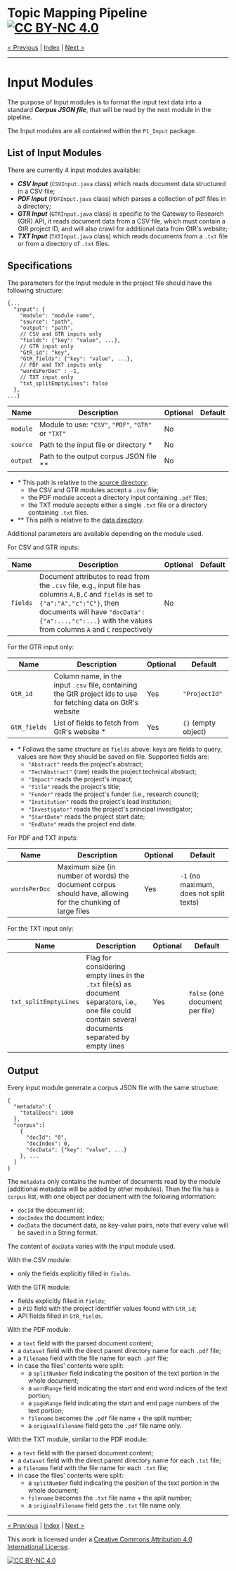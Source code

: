 # Topic Mapping Pipeline [![CC BY-NC 4.0][cc-by-nc-shield]][cc-by-nc]

[< Previous](MetaParameters.md) | [Index](index.md) | [Next >](LemmatiseModule.md)

---

# Input Modules

The purpose of Input modules is to format the input text data into a standard ***Corpus JSON file***, that will be read
by the next module in the pipeline.

The Input modules are all contained within the `P1_Input` package.

## List of Input Modules

There are currently 4 input modules available:
- ***CSV Input*** (`CSVInput.java` class) which reads document data structured in a CSV file;
- ***PDF Input*** (`PDFInput.java` class) which parses a collection of pdf files in a directory; 
- ***GTR Input*** (`GTRInput.java` class) is specific to the Gateway to Research (GtR) API, it reads document data
  from a CSV file, which must contain a GtR project ID, and will also crawl for additional data from GtR's website;
- ***TXT Input*** (`TXTInput.java` class) which reads documents from a `.txt` file or from a directory of `.txt` files.

## Specifications

The parameters for the Input module in the project file should have the following structure:
```json5
{...
  "input": {
    "module": "module name", 
    "source": "path",
    "output": "path",
    // CSV and GTR inputs only
    "fields": {"key": "value", ...},
    // GTR input only
    "GtR_id": "key",
    "GtR_fields": {"key": "value", ...},
    // PDF and TXT inputs only
    "wordsPerDoc" : -1,
    // TXT input only
    "txt_splitEmptyLines": false
  },
...}
``` 

| Name | Description | Optional | Default |
| --- | --- | --- | --- |
| `module` | Module to use: `"CSV"`, `"PDF"`, `"GTR"` or `"TXT"` | No | |
| `source` | Path to the input file or directory * | No | |
| `output` | Path to the output corpus JSON file ** | No | |
- \* This path is relative to the [source directory](MetaParameters.md):
  - the CSV and GTR modules accept a `.csv` file;
  - the PDF module accept a directory input containing `.pdf` files;
  - the TXT module accepts either a single `.txt` file or a directory containing `.txt` files.
- \** This path is relative to the [data directory](MetaParameters.md).

Additional parameters are available depending on the module used.

For CSV and GTR inputs:

| Name | Description | Optional | Default |
| --- | --- | --- | --- |
| `fields` | Document attributes to read from the `.csv` file, e.g., input file has columns `A,B,C` and `fields` is set to `{"a":"A","c":"C"}`, then documents will have `"docData":{"a":...,"c":...}` with the values from columns `A` and `C` respectively | No | |

For the GTR input only:

| Name | Description | Optional | Default |
| --- | --- | --- | --- |
| `GtR_id` | Column name, in the input `.csv` file, containing the GtR project ids to use for fetching data on GtR's website | Yes | `"ProjectId"` |
| `GtR_fields` | List of fields to fetch from GtR's website * | Yes | `{}` (empty object) |
  
- \* Follows the same structure as `fields` above: keys are fields to query, values are how they should be saved on file.
  Supported fields are:
  - `"Abstract"` reads the project's abstract;
  - `"TechAbstract"` (rare) reads the project technical abstract;
  - `"Impact"` reads the project's impact;
  - `"Title"` reads the project's title;
  - `"Funder"` reads the project's funder (i.e., research council);
  - `"Institution"` reads the project's lead institution;
  - `"Investigator"` reads the project's principal investigator;
  - `"StartDate"` reads the project start date;
  - `"EndDate"` reads the project end date.

For PDF and TXT inputs:

| Name | Description | Optional | Default |
| --- | --- | --- | --- |
| `wordsPerDoc` | Maximum size (in number of words) the document corpus should have, allowing for the chunking of large files | Yes | `-1` (no maximum, does not split texts) |

For the TXT input only:

| Name | Description | Optional | Default |
| --- | --- | --- | --- |
|`txt_splitEmptyLines` | Flag for considering empty lines in the `.txt` file(s) as document separators, i.e., one file could contain several documents separated by empty lines | Yes | `false` (one document per file) | 

## Output

Every input module generate a corpus JSON file with the same structure:
```json5
{
  "metadata":{
    "totalDocs": 1000
  },
  "corpus":[
    {
      "docId": "0",
      "docIndex": 0,
      "docData": {"key": "value", ...}
    }, ...
  ]
}
```

The `metadata` only contains the number of documents read by the module (additional metadata will be added by other
modules). Then the file has a `corpus` list, with one object per document with the following information:
- `docId` the document id;
- `docIndex` the document index;
- `docData` the document data, as key-value pairs, note that every value will be saved in a String format.

The content of `docData` varies with the input module used.

With the CSV module:
- only the fields explicitly filled in `fields`.

With the GTR module:
- fields explicitly filled in `fields`;
- a `PID` field with the project identifier values found with `GtR_id`;
- API fields filled in `GtR_fields`.

With the PDF module:
- a `text` field with the parsed document content;
- a `dataset` field with the direct parent directory name for each `.pdf` file;
- a `filename` field with the file name for each `.pdf` file;
- in case the files' contents were split:
  - a `splitNumber` field indicating the position of the text portion in the whole document;
  - a `wordRange` field indicating the start and end word indices of the text portion;
  - a `pageRange` field indicating the start and end page numbers of the text portion;
  - `filename` becomes the `.pdf` file name + the split number;
  - a `originalFilename` field gets the `.pdf` file name only.
  
With the TXT module, similar to the PDF module:
- a `text` field with the parsed document content;
- a `dataset` field with the direct parent directory name for each `.txt` file;
- a `filename` field with the file name for each `.txt` file;
- in case the files' contents were split:
  - a `splitNumber` field indicating the position of the text portion in the whole document;
  - `filename` becomes the `.txt` file name + the split number;
  - a `originalFilename` field gets the `.txt` file name only.

---

[< Previous](MetaParameters.md) | [Index](index.md) | [Next >](LemmatiseModule.md)

This work is licensed under a [Creative Commons Attribution 4.0 International
License][cc-by-nc].

[![CC BY-NC 4.0][cc-by-nc-image]][cc-by-nc]

[cc-by-nc]: http://creativecommons.org/licenses/by-nc/4.0/
[cc-by-nc-image]: https://i.creativecommons.org/l/by-nc/4.0/88x31.png
[cc-by-nc-shield]: https://img.shields.io/badge/License-CC%20BY--NC%204.0-lightgrey.svg
